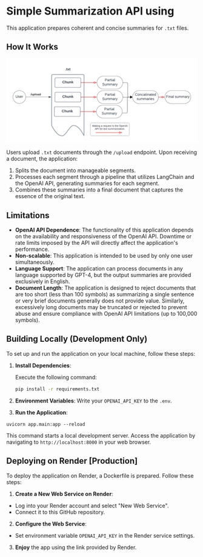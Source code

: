 # Simple Summarization API using 

This application prepares coherent and concise summaries for `.txt` files.

## How It Works

![system](media/how-it-works.png)



Users upload `.txt` documents through the `/upload` endpoint. Upon receiving a document, the application:

1. Splits the document into manageable segments.
2. Processes each segment through a pipeline that utilizes LangChain and the OpenAI API, generating summaries for each segment.
3. Combines these summaries into a final document that captures the essence of the original text.

## Limitations

- **OpenAI API Dependence**: The functionality of this application depends on the availability and responsiveness of the OpenAI API. Downtime or rate limits imposed by the API will directly affect the application's performance.
- **Non-scalable**: This application is intended to be used by only one user simultaneously.
- **Language Support**: The application can process documents in any language supported by GPT-4, but the output summaries are provided exclusively in English.
- **Document Length**: The application is designed to reject documents that are too short (less than 100 symbols) as summarizing a single sentence or very brief documents generally does not provide value. Similarly, excessively long documents may be truncated or rejected to prevent abuse and ensure compliance with OpenAI API limitations (up to 100,000 symbols).

## Building Locally (Development Only)

To set up and run the application on your local machine, follow these steps:

1. **Install Dependencies**:

   Execute the following command:

   ```bash
   pip install -r requirements.txt
   ```


2. **Environment Variables**:
Write your `OPENAI_API_KEY` to the `.env`.

1. **Run the Application**:

```
uvicorn app.main:app --reload
```

This command starts a local development server. Access the application by navigating to `http://localhost:8000` in your web browser.

## Deploying on Render [Production]

To deploy the application on Render, a Dockerfile is prepared. Follow these steps:

1. **Create a New Web Service on Render**:
- Log into your Render account and select "New Web Service".
- Connect it to this GitHub repository.
2. **Configure the Web Service**:
- Set environment variable `OPENAI_API_KEY` in the Render service settings.
3. **Enjoy**  the app using the link provided by Render.